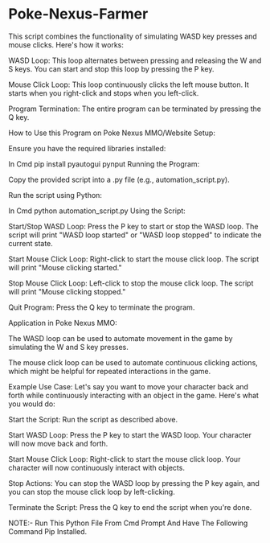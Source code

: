 # Poke-Nexus-Farmer
This script combines the functionality of simulating WASD key presses and mouse clicks. Here's how it works:

WASD Loop: This loop alternates between pressing and releasing the W and S keys. You can start and stop this loop by pressing the P key.

Mouse Click Loop: This loop continuously clicks the left mouse button. It starts when you right-click and stops when you left-click.

Program Termination: The entire program can be terminated by pressing the Q key.

How to Use this Program on Poke Nexus MMO/Website
Setup:

Ensure you have the required libraries installed:

In Cmd
pip install pyautogui pynput
Running the Program:

Copy the provided script into a .py file (e.g., automation_script.py).

Run the script using Python:

In Cmd
python automation_script.py
Using the Script:

Start/Stop WASD Loop: Press the P key to start or stop the WASD loop. The script will print "WASD loop started" or "WASD loop stopped" to indicate the current state.

Start Mouse Click Loop: Right-click to start the mouse click loop. The script will print "Mouse clicking started."

Stop Mouse Click Loop: Left-click to stop the mouse click loop. The script will print "Mouse clicking stopped."

Quit Program: Press the Q key to terminate the program.

Application in Poke Nexus MMO:

The WASD loop can be used to automate movement in the game by simulating the W and S key presses.

The mouse click loop can be used to automate continuous clicking actions, which might be helpful for repeated interactions in the game.

Example Use Case:
Let's say you want to move your character back and forth while continuously interacting with an object in the game. Here's what you would do:

Start the Script: Run the script as described above.

Start WASD Loop: Press the P key to start the WASD loop. Your character will now move back and forth.

Start Mouse Click Loop: Right-click to start the mouse click loop. Your character will now continuously interact with objects.

Stop Actions: You can stop the WASD loop by pressing the P key again, and you can stop the mouse click loop by left-clicking.

Terminate the Script: Press the Q key to end the script when you're done.

NOTE:- Run This Python File From Cmd Prompt And Have The Following Command Pip Installed.
